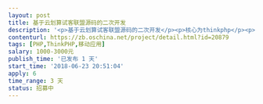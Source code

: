 ```yaml
---                
layout: post       
title: 基于云划算试客联盟源码的二次开发           
description: '<p>基于云划算试客联盟源码的二次开发</p><p>核心为thinkphp</p><p>需要增加：</p><p>1.在现有会员级别增加一种会员级别身份</p><p>2.增加会员邀请和邀请管理功能</p><p>杭州见面聊最好（我去找你）</p><p>价格可再议</p>'     
contenturl: https://zb.oschina.net/project/detail.html?id=20879      
tags: [PHP,ThinkPHP,移动应用]            
salary: 1000-3000元          
publish_time: '已发布 1 天'         
start_time: '2018-06-23 20:51:04'           
apply: 6                   
time_range: 3 天              
status: 招募中                  
---                 
```

